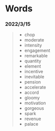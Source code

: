 # Words

### 2022/3/15

> - chop
> - moderate
> - intensity
> - engagement
> - remarkable
> - quantity
> - element
> - incentive
> - inevitable
> - pension
> - accelerate
> - accord
> - gloomy
> - motivation
> - gorgeous
> - spark
> - revenue
> - palace

